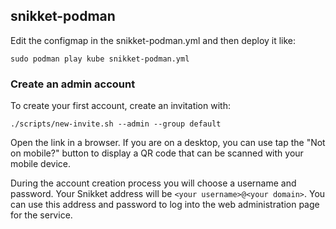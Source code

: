 ## snikket-podman

Edit the configmap in the snikket-podman.yml and then deploy it like:

```
sudo podman play kube snikket-podman.yml
```


### Create an admin account

To create your first account, create an invitation with:

```
./scripts/new-invite.sh --admin --group default
```

Open the link in a browser. If you are on a desktop, you can use
tap the "Not on mobile?" button to display a QR code that can be
scanned with your mobile device.

During the account creation process you will choose a username and
password. Your Snikket address will be `<your username>@<your domain>`.
You can use this address and password to log into the web administration
page for the service.